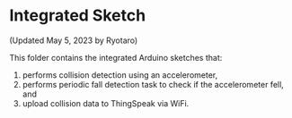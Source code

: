 # Integrated Sketch

(Updated May 5, 2023 by Ryotaro)

This folder contains the integrated Arduino sketches that: 
1. performs collision detection using an accelerometer, 
2. performs periodic fall detection task to check if the accelerometer fell, and 
3. upload collision data to ThingSpeak via WiFi. 
